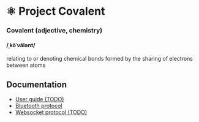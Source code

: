 # ⚛️ Project Covalent

### Covalent (adjective, chemistry)
#### /ˌkōˈvālənt/
relating to or denoting chemical bonds formed by the sharing of electrons between atoms

## Documentation

- [User guide (TODO)](/docs/user-guide.md)
- [Bluetooth protocol](/docs/bluetooth.md)
- [Websocket protocol (TODO)](/docs/websockets.md)